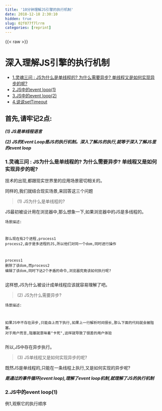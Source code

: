 ```yaml
---
title: '10分钟理解JS引擎的执行机制' 
date: 2018-12-18 2:30:10
hidden: true
slug: 02f077f7lrrm
categories: [reprint]
---
```


{{< raw >}}

                    
<h1 id="articleHeader0">深入理解JS引擎的执行机制</h1>
<ul>
<li><a href="#1">1.灵魂三问 : JS为什么是单线程的? 为什么需要异步? 单线程又是如何实现异步的呢? </a></li>
<li><a href="#2">2.JS中的event loop(1)</a></li>
<li><a href="#3">3.JS中的event loop(2)</a></li>
<li><a href="#4">4.说说setTimeout</a></li>
</ul>
<h2 id="articleHeader1">首先,请牢记2点:</h2>
<p><strong><em>(1) JS是单线程语言</em></strong></p>
<p><strong><em>(2) JS的Event Loop是JS的执行机制。深入了解JS的执行,就等于深入了解JS里的event loop</em></strong></p>
<h3 id="articleHeader2"><a>1.灵魂三问 : JS为什么是单线程的? 为什么需要异步? 单线程又是如何实现异步的呢?</a></h3>
<p>技术的出现,都跟现实世界里的应用场景密切相关的。</p>
<p>同样的,我们就结合现实场景,来回答这三个问题</p>
<blockquote>(1) JS为什么是单线程的?</blockquote>
<p>JS最初被设计用在浏览器中,那么想象一下,如果浏览器中的JS是多线程的。</p>
<div class="widget-codetool" style="display:none;">
      <div class="widget-codetool--inner">
      <span class="selectCode code-tool" data-toggle="tooltip" data-placement="top" title="" data-original-title="全选"></span>
      <span type="button" class="copyCode code-tool" data-toggle="tooltip" data-placement="top" data-clipboard-text="场景描述:

那么现在有2个进程,process1 process2,由于是多进程的JS,所以他们对同一个dom,同时进行操作

process1 删除了该dom,而process2 编辑了该dom,同时下达2个矛盾的命令,浏览器究竟该如何执行呢?" title="" data-original-title="复制"></span>
      <span type="button" class="saveToNote code-tool" data-toggle="tooltip" data-placement="top" title="" data-original-title="放进笔记"></span>
      </div>
      </div><pre class="hljs powershell"><code>场景描述:

那么现在有<span class="hljs-number">2</span>个进程,<span class="hljs-keyword">process</span>1 <span class="hljs-keyword">process</span>2,由于是多进程的JS,所以他们对同一个dom,同时进行操作

<span class="hljs-keyword">process</span>1 删除了该dom,而<span class="hljs-keyword">process</span>2 编辑了该dom,同时下达<span class="hljs-number">2</span>个矛盾的命令,浏览器究竟该如何执行呢?</code></pre>
<p>这样想,JS为什么被设计成单线程应该就容易理解了吧。</p>
<blockquote>(2) JS为什么需要异步?</blockquote>
<div class="widget-codetool" style="display:none;">
      <div class="widget-codetool--inner">
      <span class="selectCode code-tool" data-toggle="tooltip" data-placement="top" title="" data-original-title="全选"></span>
      <span type="button" class="copyCode code-tool" data-toggle="tooltip" data-placement="top" data-clipboard-text="场景描述:

如果JS中不存在异步,只能自上而下执行,如果上一行解析时间很长,那么下面的代码就会被阻塞。
对于用户而言,阻塞就意味着&quot;卡死&quot;,这样就导致了很差的用户体验
" title="" data-original-title="复制"></span>
      <span type="button" class="saveToNote code-tool" data-toggle="tooltip" data-placement="top" title="" data-original-title="放进笔记"></span>
      </div>
      </div><pre class="hljs mipsasm"><code>场景描述:

如果<span class="hljs-keyword">JS中不存在异步,只能自上而下执行,如果上一行解析时间很长,那么下面的代码就会被阻塞。
</span>对于用户而言,阻塞就意味着<span class="hljs-string">"卡死"</span>,这样就导致了很差的用户体验
</code></pre>
<p>所以,JS中存在异步执行。</p>
<blockquote>(3) JS单线程又是如何实现异步的呢?</blockquote>
<p>既然JS是单线程的,只能在一条线程上执行,又是如何实现的异步呢? </p>
<p><strong><em>是通过的事件循环(event loop),理解了event loop机制,就理解了JS的执行机制</em></strong></p>
<h3 id="articleHeader3"><a>2.JS中的event loop(1)</a></h3>
<p>例1,观察它的执行顺序</p>
<div class="widget-codetool" style="display:none;">
      <div class="widget-codetool--inner">
      <span class="selectCode code-tool" data-toggle="tooltip" data-placement="top" title="" data-original-title="全选"></span>
      <span type="button" class="copyCode code-tool" data-toggle="tooltip" data-placement="top" data-clipboard-text="    console.log(1)
    
    setTimeout(function(){
        console.log(2)
    },0)

    console.log(3)
    " title="" data-original-title="复制"></span>
      <span type="button" class="saveToNote code-tool" data-toggle="tooltip" data-placement="top" title="" data-original-title="放进笔记"></span>
      </div>
      </div><pre class="hljs fortran"><code>    console.<span class="hljs-built_in">log</span>(<span class="hljs-number">1</span>)
    
    setTimeout(<span class="hljs-function"><span class="hljs-keyword">function</span><span class="hljs-params">()</span></span>{
        console.<span class="hljs-built_in">log</span>(<span class="hljs-number">2</span>)
    },<span class="hljs-number">0</span>)

    console.<span class="hljs-built_in">log</span>(<span class="hljs-number">3</span>)
    </code></pre>
<p>运行结果是: 1 3 2</p>
<p>也就是说,setTimeout里的函数并没有立即执行,而是延迟了一段时间,满足一定条件后,才去执行的,这类代码,我们叫异步代码。</p>
<p>所以,这里我们首先知道了JS里的一种分类方式,就是将任务分为: 同步任务和异步任务</p>
<p>图片描述</p>
<p>按照这种分类方式:JS的执行机制是</p>
<ul>
<li>首先判断JS是同步还是异步,同步就进入主进程,异步就进入event table</li>
<li>异步任务在event table中注册函数,当满足触发条件后,被推入event queue</li>
<li>同步任务进入主线程后一直执行,直到主线程空闲时,才会去event queue中查看是否有可执行的异步任务,如果有就推入主进程中</li>
</ul>
<p>以上三步循环执行,这就是event loop</p>
<p>所以上面的例子,你是否可以描述它的执行顺序了呢?</p>
<div class="widget-codetool" style="display:none;">
      <div class="widget-codetool--inner">
      <span class="selectCode code-tool" data-toggle="tooltip" data-placement="top" title="" data-original-title="全选"></span>
      <span type="button" class="copyCode code-tool" data-toggle="tooltip" data-placement="top" data-clipboard-text="console.log(1) 是同步任务,放入主线程里
setTimeout() 是异步任务,被放入event table, 0秒之后被推入event queue里
console.log(3 是同步任务,放到主线程里

当 1、 3在控制条被打印后,主线程去event queue(事件队列)里查看是否有可执行的函数,执行setTimeout里的函数
" title="" data-original-title="复制"></span>
      <span type="button" class="saveToNote code-tool" data-toggle="tooltip" data-placement="top" title="" data-original-title="放进笔记"></span>
      </div>
      </div><pre class="hljs lsl"><code>console.log(<span class="hljs-number">1</span>) 是同步任务,放入主线程里
setTimeout() 是异步任务,被放入event table, <span class="hljs-number">0</span>秒之后被推入event queue里
console.log(<span class="hljs-number">3</span> 是同步任务,放到主线程里

当 <span class="hljs-number">1</span>、 <span class="hljs-number">3</span>在控制条被打印后,主线程去event queue(事件队列)里查看是否有可执行的函数,执行setTimeout里的函数
</code></pre>
<h3 id="articleHeader4"><a>3.JS中的event loop(2)</a></h3>
<p>所以,上面关于event loop就是我对JS执行机制的理解,直到我遇到了下面这段代码</p>
<p>例2:</p>
<div class="widget-codetool" style="display:none;">
      <div class="widget-codetool--inner">
      <span class="selectCode code-tool" data-toggle="tooltip" data-placement="top" title="" data-original-title="全选"></span>
      <span type="button" class="copyCode code-tool" data-toggle="tooltip" data-placement="top" data-clipboard-text=" setTimeout(function(){
     console.log('定时器开始啦')
 });
 
 new Promise(function(resolve){
     console.log('马上执行for循环啦');
     for(var i = 0; i < 10000; i++){
         i == 99 &amp;&amp; resolve();
     }
 }).then(function(){
     console.log('执行then函数啦')
 });
 
 console.log('代码执行结束');
    " title="" data-original-title="复制"></span>
      <span type="button" class="saveToNote code-tool" data-toggle="tooltip" data-placement="top" title="" data-original-title="放进笔记"></span>
      </div>
      </div><pre class="hljs javascript"><code> setTimeout(<span class="hljs-function"><span class="hljs-keyword">function</span>(<span class="hljs-params"></span>)</span>{
     <span class="hljs-built_in">console</span>.log(<span class="hljs-string">'定时器开始啦'</span>)
 });
 
 <span class="hljs-keyword">new</span> <span class="hljs-built_in">Promise</span>(<span class="hljs-function"><span class="hljs-keyword">function</span>(<span class="hljs-params">resolve</span>)</span>{
     <span class="hljs-built_in">console</span>.log(<span class="hljs-string">'马上执行for循环啦'</span>);
     <span class="hljs-keyword">for</span>(<span class="hljs-keyword">var</span> i = <span class="hljs-number">0</span>; i &lt; <span class="hljs-number">10000</span>; i++){
         i == <span class="hljs-number">99</span> &amp;&amp; resolve();
     }
 }).then(<span class="hljs-function"><span class="hljs-keyword">function</span>(<span class="hljs-params"></span>)</span>{
     <span class="hljs-built_in">console</span>.log(<span class="hljs-string">'执行then函数啦'</span>)
 });
 
 <span class="hljs-built_in">console</span>.log(<span class="hljs-string">'代码执行结束'</span>);
    </code></pre>
<p>尝试按照,上文我们刚学到的JS执行机制去分析</p>
<div class="widget-codetool" style="display:none;">
      <div class="widget-codetool--inner">
      <span class="selectCode code-tool" data-toggle="tooltip" data-placement="top" title="" data-original-title="全选"></span>
      <span type="button" class="copyCode code-tool" data-toggle="tooltip" data-placement="top" data-clipboard-text="setTimeout 是异步任务,被放到event table

new Promise 是同步任务,被放到主进程里,直接执行打印 console.log('马上执行for循环啦')

.then里的函数是 异步任务,被放到event table

 console.log('代码执行结束')是同步代码,被放到主进程里,直接执行
 " title="" data-original-title="复制"></span>
      <span type="button" class="saveToNote code-tool" data-toggle="tooltip" data-placement="top" title="" data-original-title="放进笔记"></span>
      </div>
      </div><pre class="hljs coffeescript"><code>setTimeout 是异步任务,被放到event table

<span class="hljs-keyword">new</span> Promise 是同步任务,被放到主进程里,直接执行打印 <span class="hljs-built_in">console</span>.log(<span class="hljs-string">'马上执行for循环啦'</span>)

.<span class="hljs-keyword">then</span>里的函数是 异步任务,被放到event table

 <span class="hljs-built_in">console</span>.log(<span class="hljs-string">'代码执行结束'</span>)是同步代码,被放到主进程里,直接执行
 </code></pre>
<p>所以,结果是 【马上执行for循环啦 --- 代码执行结束 --- 定时器开始啦 --- 执行then函数啦】吗?</p>
<p>亲自执行后,结果居然不是这样,而是【马上执行for循环啦 --- 代码执行结束 --- 执行then函数啦 --- 定时器开始啦】</p>
<p>那么,难道是异步任务的执行顺序,不是前后顺序,而是另有规定? 事实上,按照异步和同步的划分方式,并不准确。</p>
<p>而准确的划分方式是:</p>
<ul>
<li>macro-task(宏任务)：包括整体代码script，setTimeout，setInterval</li>
<li>micro-task(微任务)：Promise，process.nextTick</li>
</ul>
<p><span class="img-wrap"><img data-src="/img/bV1TKz?w=879&amp;h=723" src="https://static.alili.tech/img/bV1TKz?w=879&amp;h=723" alt="clipboard.png" title="clipboard.png" style="cursor: pointer;"></span></p>
<p>按照这种分类方式:JS的执行机制是</p>
<ul>
<li>执行一个宏任务,过程中如果遇到微任务,就将其放到微任务的【事件队列】里</li>
<li>当前宏任务执行完成后,会查看微任务的【事件队列】,并将里面全部的微任务依次执行完</li>
</ul>
<p>重复以上2步骤,结合event loop(1) event loop(2) ,就是更为准确的JS执行机制了。</p>
<p>尝试按照刚学的执行机制,去分析例2:</p>
<div class="widget-codetool" style="display:none;">
      <div class="widget-codetool--inner">
      <span class="selectCode code-tool" data-toggle="tooltip" data-placement="top" title="" data-original-title="全选"></span>
      <span type="button" class="copyCode code-tool" data-toggle="tooltip" data-placement="top" data-clipboard-text="首先执行script下的宏任务,遇到setTimeout,将其放到宏任务的【队列】里

遇到 new Promise直接执行,打印&quot;马上执行for循环啦&quot;

遇到then方法,是微任务,将其放到微任务的【队列里】

打印 &quot;代码执行结束&quot;

本轮宏任务执行完毕,查看本轮的微任务,发现有一个then方法里的函数, 打印&quot;执行then函数啦&quot;

到此,本轮的event loop 全部完成。


下一轮的循环里,先执行一个宏任务,发现宏任务的【队列】里有一个 setTimeout里的函数,执行打印&quot;定时器开始啦&quot;
" title="" data-original-title="复制"></span>
      <span type="button" class="saveToNote code-tool" data-toggle="tooltip" data-placement="top" title="" data-original-title="放进笔记"></span>
      </div>
      </div><pre class="hljs vbnet"><code>首先执行script下的宏任务,遇到setTimeout,将其放到宏任务的【队列】里

遇到 <span class="hljs-keyword">new</span> Promise直接执行,打印<span class="hljs-string">"马上执行for循环啦"</span>

遇到<span class="hljs-keyword">then</span>方法,是微任务,将其放到微任务的【队列里】

打印 <span class="hljs-string">"代码执行结束"</span>

本轮宏任务执行完毕,查看本轮的微任务,发现有一个<span class="hljs-keyword">then</span>方法里的函数, 打印<span class="hljs-string">"执行then函数啦"</span>

到此,本轮的<span class="hljs-keyword">event</span> <span class="hljs-keyword">loop</span> 全部完成。


下一轮的循环里,先执行一个宏任务,发现宏任务的【队列】里有一个 setTimeout里的函数,执行打印<span class="hljs-string">"定时器开始啦"</span>
</code></pre>
<p>所以最后的执行顺序是【马上执行for循环啦 --- 代码执行结束 --- 执行then函数啦 --- 定时器开始啦】</p>
<h3 id="articleHeader5"><a>4. 谈谈setTimeout</a></h3>
<p>这段setTimeout代码什么意思? 我们一般说: 3秒后,会执行setTimeout里的那个函数</p>
<div class="widget-codetool" style="display:none;">
      <div class="widget-codetool--inner">
      <span class="selectCode code-tool" data-toggle="tooltip" data-placement="top" title="" data-original-title="全选"></span>
      <span type="button" class="copyCode code-tool" data-toggle="tooltip" data-placement="top" data-clipboard-text=" setTimeout(function(){
    console.log('执行了')
 },3000)    " title="" data-original-title="复制"></span>
      <span type="button" class="saveToNote code-tool" data-toggle="tooltip" data-placement="top" title="" data-original-title="放进笔记"></span>
      </div>
      </div><pre class="hljs javascript"><code> setTimeout(<span class="hljs-function"><span class="hljs-keyword">function</span>(<span class="hljs-params"></span>)</span>{
    <span class="hljs-built_in">console</span>.log(<span class="hljs-string">'执行了'</span>)
 },<span class="hljs-number">3000</span>)    </code></pre>
<p>但是这种说并不严谨,准确的解释是: 3秒后,setTimeout里的函数被会推入event queue,而event queue(事件队列)里的任务,只有在主线程空闲时才会执行。</p>
<p><strong><em>所以只有满足 (1)3秒后 (2)主线程空闲,同时满足时,才会3秒后执行该函数</em></strong></p>
<p>如果主线程执行内容很多,执行时间超过3秒,比如执行了10秒,那么这个函数只能10秒后执行了</p>

                
{{< /raw >}}

# 版权声明
本文资源来源互联网，仅供学习研究使用，版权归该资源的合法拥有者所有，

本文仅用于学习、研究和交流目的。转载请注明出处、完整链接以及原作者。

原作者若认为本站侵犯了您的版权，请联系我们，我们会立即删除！

## 原文标题
10分钟理解JS引擎的执行机制

## 原文链接
[https://segmentfault.com/a/1190000012806637](https://segmentfault.com/a/1190000012806637)

